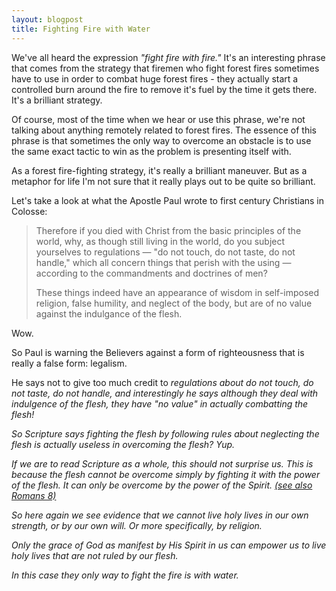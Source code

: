```yaml
---
layout: blogpost
title: Fighting Fire with Water
---
```


<p>We've all heard the expression <em>"fight fire with fire."</em> It's an interesting phrase that comes from the strategy that firemen who fight forest fires sometimes have to use in order to combat huge forest fires - they actually start a controlled burn around the fire to remove it's fuel by the time it gets there. It's a brilliant strategy.</p>

<p>Of course, most of the time when we hear or use this phrase, we're not talking about anything remotely related to forest fires. The essence of this phrase is that sometimes the only way to overcome an obstacle is to use the same exact tactic to win as the problem is presenting itself with.</p>

<p>As a forest fire-fighting strategy, it's really a brilliant maneuver. But as a metaphor for life I'm not sure that it really plays out to be quite so brilliant.</p>

<p>Let's take a look at what the Apostle Paul wrote to first century Christians in Colosse:</p>

<blockquote>
<p>Therefore if you died with Christ from the basic principles of the world, why, as though still living in the world, do you subject yourselves to regulations &mdash; "do not touch, do not taste, do not handle," which all concern things that perish with the using &mdash; according to the commandments and doctrines of men?</p>
<p>These things indeed have an appearance of wisdom in self-imposed religion, false humility, and neglect of the body, but are of no value against the indulgance of the flesh.</p>
</blockquote>

<p>Wow.</p>

<p>So Paul is warning the Believers against a form of righteousness that is really a false form: legalism.</p>

<p>He says not to give too much credit to <em>regulations<em> about <em>do not touch</em>, <em>do not taste</em>, <em>do not handle</em>, and interestingly he says although they deal with indulgence of the flesh, they have <em>"no value"</em> in actually combatting the flesh!</p>

<p>So Scripture says fighting the flesh by following rules about neglecting the flesh is actually useless in overcoming the flesh? Yup.</p>

<p>If we are to read Scripture as a whole, this should not surprise us. This is because the flesh cannot be overcome simply by fighting it with the power of the flesh. It can only be overcome by the power of the Spirit. <a href="http://www.biblegateway.com/passage/?search=Romans+8&version=ESV"><em>(see also Romans 8)</em></a></p>

<p>So here again we see evidence that we cannot live holy lives in our own strength, or by our own will. Or more specifically, <em>by religion</em>.</p>

<p>Only the grace of God as manifest by His Spirit in us can empower us to live holy lives that are not ruled by our flesh.</p>

<p>In this case they only way to fight the fire is with water.</p>